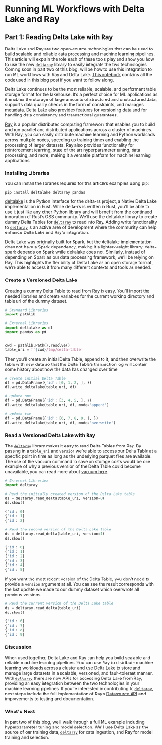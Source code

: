 # Running ML Workflows with Delta Lake and Ray

## Part 1: Reading Delta Lake with Ray

Delta Lake and Ray are two open-source technologies that can be used to build scalable and reliable data processing and machine learning pipelines. This article will explain the role each of these tools play and show you how to use the new [`deltaray`](https://github.com/delta-incubator/deltaray) library to easily integrate the two technologies. Coming soon in part two of this blog, will be how to use this integration to run ML workflows with Ray and Delta Lake. [This notebook](https://github.com/delta-incubator/deltaray/blob/main/notebooks/deltaray-demo.ipynb) contains all the code used in this blog post if you want to follow along.

Delta Lake continues to be the most reliable, scalable, and performant table storage format for the lakehouse. It’s a perfect choice for ML applications as it enables the storage of large amounts of structured and unstructured data, supports data quality checks in the form of constraints, and manages metadata. Delta Lake also provides features for versioning data and for handling data consistency and transactional guarantees.

[Ray](https://docs.ray.io/en/latest/) is a popular distributed computing framework that enables you to build and run parallel and distributed applications across a cluster of machines. With Ray, you can easily distribute machine learning and Python workloads across multiple nodes, speeding up training times and enabling the processing of larger datasets. Ray also provides functionality for reinforcement learning, state of the art hyperparameter tuning, data processing, and more, making it a versatile platform for machine learning applications.

### Installing Libraries

You can install the libraries required for this article’s examples using pip:

```shell
pip install deltalake deltaray pandas
```

[deltalake](https://github.com/delta-io/delta-rs) is the Python interface for the delta-rs project, a Native Delta Lake implementation in Rust. While delta-rs is written in Rust, you’ll be able to use it just like any other Python library and will benefit from the continued innovation of Rust’s OSS community. We’ll use the deltalake library to create dummy Delta Tables for [`deltaray`](https://github.com/delta-incubator/deltaray) to read into Ray. Adding write functionality to [`deltaray`](https://github.com/delta-incubator/deltaray) is an active area of development where the community can help enhance Delta Lake and Ray's integration.

Delta Lake was originally built for Spark, but the deltalake implementation does not have a Spark dependency, making it a lighter-weight library. delta-spark depends on Spark while deltalake does not. Similarly, instead of depending on Spark as our data processing framework, we’ll be relying on Ray. This highlights the flexibility of Delta Lake as an open storage format, we’re able to access it from many different contexts and tools as needed.

### Create a Versioned Delta Lake

Creating a dummy Delta Table to read from Ray is easy. You’ll import the needed libraries and create variables for the current working directory and table uri of the dummy dataset.

```python
# Standard Libraries
import pathlib

# External Libraries
import deltalake as dl
import pandas as pd


cwd = pathlib.Path().resolve()
table_uri = f'{cwd}/tmp/delta-table'
```

Then you’ll create an initial Delta Table, append to it, and then overwrite the table with new data so that the Delta Table’s transaction log will contain some history about how the data has changed over time.

```python
# create initial Delta Table
df = pd.DataFrame({'id': [0, 1, 2, ], })
dl.write_deltalake(table_uri, df)

# update one
df = pd.DataFrame({'id': [3, 4, 5, ], })
dl.write_deltalake(table_uri, df, mode='append')

# update two
df = pd.DataFrame({'id': [6, 7, 8, 9, ], })
dl.write_deltalake(table_uri, df, mode='overwrite')
```

### Read a Versioned Delta Lake with Ray

The [`deltaray`](https://github.com/delta-incubator/deltaray) library makes it easy to read Delta Tables from Ray. By passing in a `table_uri` and `version` we’re able to access our Delta Table at a specific point in time as long as the underlying parquet files are available. The use of the vacuum command to save on storage costs would be one example of why a previous version of the Delta Table could become unavailable, you can read more about [vacuum here](https://delta.io/blog/2023-01-03-delta-lake-vacuum-command/).

```python
# External Libraries
import deltaray

# Read the initially created version of the Delta Lake table
ds = deltaray.read_delta(table_uri, version=0)
ds.show()

{'id': 0}
{'id': 1}
{'id': 2}
```

```python
# Read the second version of the Delta Lake table
ds = deltaray.read_delta(table_uri, version=1)
ds.show()

{'id': 0}
{'id': 1}
{'id': 2}
{'id': 3}
{'id': 4}
{'id': 5}
```

If you want the most recent version of the Delta Table, you don’t need to provide a `version` argument at all. You can see the result corresponds with the last update we made to our dummy dataset which overwrote all previous versions.

```python
# Read the current version of the Delta Lake table
ds = deltaray.read_delta(table_uri)
ds.show()

{'id': 6}
{'id': 7}
{'id': 8}
{'id': 9}
```

### Discussion

When used together, Delta Lake and Ray can help you build scalable and reliable machine learning pipelines. You can use Ray to distribute machine learning workloads across a cluster and use Delta Lake to store and manage large datasets in a scalable, versioned, and fault-tolerant manner. With [`deltaray`](https://github.com/delta-incubator/deltaray) there are now APIs for accessing Delta Lake from Ray, providing an easy integration between the two technologies in your machine learning pipelines. If you’re interested in contributing to [`deltaray`](https://github.com/delta-incubator/deltaray), next steps include the full implementation of Ray’s [Datasource API](https://docs.ray.io/en/latest/data/api/input_output.html#datasource-api) and improvements to testing and documentation.

### What's Next

In part two of this blog, we'll walk through a full ML example including hyperparameter tuning and model selection. We'll use Delta Lake as the source of our training data, [`deltaray`](https://github.com/delta-incubator/deltaray) for data ingestion, and Ray for model training and selection.